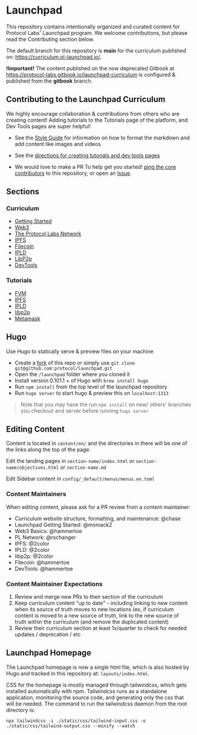 # Launchpad


This repository contains intentionally organized and curated content for
Protocol Labs' Launchpad program. We welcome contributions, but please read the
Contributing section below.

The default branch for this repository is **main** for the curriculum published
on: https://curriculum.pl-launchpad.io/.

**!Important!** The content published on the now deprecated Gitbook at
https://protocol-labs.gitbook.io/launchpad-curriculum is configured & published
from the **gitbook** branch.

## Contributing to the Launchpad Curriculum

We highly encourage collaboration & contributions from others who are creating
content! Adding tutorials to the Tutorials page of the platform, and Dev Tools
pages are super helpful!

- See the [Style
  Guide](https://github.com/protocol/launchpad/blob/main/STYLE-GUIDE.md) for
  information on how to format the markdown and add content like images and
  videos
- See the [directions for creating tutorials and dev tools
  pages](https://github.com/protocol/launchpad/blob/main/templates/README.md)

- We would love to make a PR To help get you started! [ping the core
  contributors](https://github.com/protocol/launchpad/graphs/contributors) to
  this repository, or open an
  [Issue](https://github.com/protocol/launchpad/issues).

## Sections

### Curriculum

- [Getting Started](content/en/curriculum/getting-started)
- [Web3](content/en/curriculum/web3)
- [The Protocol Labs Network](content/en/curriculum/pln)
- [IPFS](content/en/curriculum/ipfs)
- [Filecoin](content/en/curriculum/filecoin)
- [IPLD](content/en/curriculum/ipld)
- [LibP2p](content/en/curriculum/libp2p)
- [DevTools](content/en/curriculum/dev-tools)

### Tutorials

- [FVM](content/en/tutorials)
- [IPFS](content/en/ipfs-intro)
- [IPLD](content/en/ipld)
- [libp2p](content/en/libp2p)
- [Metamask](content/en/metamask-intro)

## Hugo

Use Hugo to statically serve & preview files on your machine

- Create a [fork](https://docs.github.com/en/get-started/quickstart/fork-a-repo)
  of this repo or simply use `git clone git@github.com:protocol/launchpad.git`
- Open the `/launchpad` folder where you cloned it
- Install version 0.101.1 + of Hugo with `brew install hugo`
- Run `npm install` from the top level of the launchpad repository
- Run `hugo server` to start hugo & preview this on `localhost:1313`

> Note that you may have the run `npm install` on new/ others' branches you
> checkout and server before running `hugo server`

## Editing Content

Content is located in `content/en/` and the directories in there will be one of
the links along the top of the page.

Edit the landing pages in `section-name/index.html` or
`section-name/objectives.html` or `section-name.md`

Edit Sidebar content in `config/_default/menus/menus.en.toml`

### Content Maintainers

When editing content, please ask for a PR review from a content maintainer:

- Curriculum website structure, formatting, and maintenance: @chase
- Launchpad Getting Started: @momack2
- Web3 Basics: @hammertoe
- PL Network: @rschanger
- IPFS: @2color
- IPLD: @2color
- libp2p: @2color
- Filecoin: @hammertoe
- DevTools: @hammertoe

### Content Maintainer Expectations

1. Review and merge new PRs to their section of the curriculum
2. Keep curriculum content "up to date" - including linking to new content when its source of truth moves to new locations (ex, if curriculum content is moved to a new source of truth, link to the new source of truth within the curriculum (and remove the duplicated content)
3. Review their curriculum section at least 1x/quarter to check for needed updates / deprecation / etc

## Launchpad Homepage

The Launchpad homepage is now a single html file, which is also hosted by Hugo
and tracked in this repository at: `layouts/index.html`.

CSS for the homepage is mostly managed through tailwindcss, which gets installed
automatically with npm. Tailwindcss runs as a standalone application, monitoring
the source code, and generating only the css that will be needed. The command to
run the tailwindcss daemon from the root directory is:

<!-- prettier-ignore -->
```
npx tailwindcss -i ./static/css/tailwind-input.css -o ./static/css/tailwind-output.css --minify --watch
```
